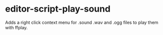 # editor-script-play-sound
Adds a right click context menu for .sound .wav and .ogg files to play them with ffplay.
